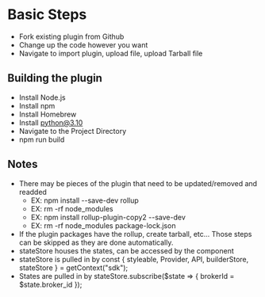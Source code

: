# Basic Steps
- Fork existing plugin from Github
- Change up the code however you want
- Navigate to import plugin, upload file, upload Tarball file

## Building the plugin
- Install Node.js
- Install npm
- Install Homebrew
- Install python@3.10
- Navigate to the Project Directory
- npm run build

## Notes
- There may be pieces of the plugin that need to be updated/removed and readded
  - EX: npm install --save-dev rollup
  - EX: rm -rf node_modules
  - EX: npm install rollup-plugin-copy2 --save-dev
  - EX: rm -rf node_modules package-lock.json
- If the plugin packages have the rollup, create tarball, etc... Those steps can be skipped as they are done automatically.
- stateStore houses the states, can be accessed by the component
-   stateStore is pulled in by const { styleable, Provider, API, builderStore, stateStore } = getContext("sdk");
-   States are pulled in by stateStore.subscribe($state => { brokerId = $state.broker_id });
